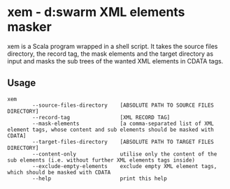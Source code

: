 # xem - d:swarm XML elements masker

xem is a Scala program wrapped in a shell script. It takes the source files directory, the record tag, the mask elements and the target directory as input and masks the sub trees of the wanted XML elements in CDATA tags.

## Usage

```
xem
        --source-files-directory    [ABSOLUTE PATH TO SOURCE FILES DIRECTORY]
        --record-tag                [XML RECORD TAG]
        --mask-elements             [a comma-separated list of XML element tags, whose content and sub elements should be masked with CDATA]
        --target-files-directory    [ABSOLUTE PATH TO TARGET FILES DIRECTORY]
        --content-only              utilise only the content of the sub elements (i.e. without further XML elements tags inside)
        --exclude-empty-elements    exclude empty XML element tags, which should be masked with CDATA
        --help                      print this help
```

